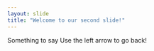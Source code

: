 ```yaml
---
layout: slide
title: "Welcome to our second slide!"
---
```

Something to say
Use the left arrow to go back!
